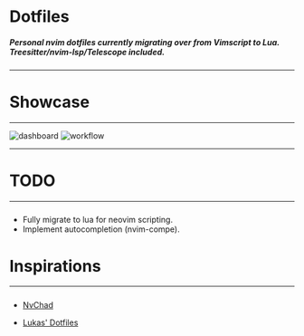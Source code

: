 # Dotfiles
##### Personal nvim dotfiles currently migrating over from Vimscript to Lua. Treesitter/nvim-lsp/Telescope included.
---
# Showcase
---
![dashboard](https://user-images.githubusercontent.com/26598965/124516532-7515b080-de14-11eb-9305-02333ed53aa4.png)
![workflow](https://user-images.githubusercontent.com/26598965/124516561-8bbc0780-de14-11eb-8cf2-497159d30d70.png)

---
# TODO
---
#####
- Fully migrate to lua for neovim scripting.
- Implement autocompletion (nvim-compe).

# Inspirations
---
#####
- [NvChad](https://github.com/siduck76/NvChad)

- [Lukas' Dotfiles](https://github.com/lukas-reineke/dotfiles/)
